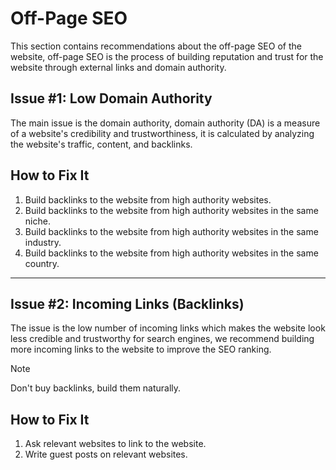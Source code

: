 # Off-Page SEO

This section contains recommendations about the off-page SEO of the website, off-page SEO is the process of building reputation and trust for the website through external links and domain authority.

## Issue #1: Low Domain Authority

The main issue is the domain authority, domain authority (DA) is a measure of a website's credibility and trustworthiness, it is calculated by analyzing the website's traffic, content, and backlinks.

## How to Fix It

1. Build backlinks to the website from high authority websites.
2. Build backlinks to the website from high authority websites in the same niche.
3. Build backlinks to the website from high authority websites in the same industry.
4. Build backlinks to the website from high authority websites in the same country.

---

## Issue #2: Incoming Links (Backlinks)

The issue is the low number of incoming links which makes the website look less credible and trustworthy for search engines, we recommend building more incoming links to the website to improve the SEO ranking.

> [!NOTE]
> Don't buy backlinks, build them naturally.

## How to Fix It

1. Ask relevant websites to link to the website.
2. Write guest posts on relevant websites.
